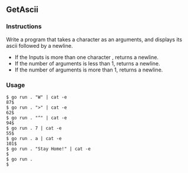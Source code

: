 ## GetAscii

### Instructions

Write a program that takes a character as an arguments, and displays its ascii followed by a newline.

- If the Inputs is more than one character , returns a newline.
- If the number of arguments is less than 1, returns a newline.
- If the number of arguments is more than 1, returns a newline.

### Usage

```
$ go run . "W" | cat -e
87$
$ go run . ">" | cat -e
62$
$ go run . "^" | cat -e
94$
$ go run . 7 | cat -e
55$
$ go run . a | cat -e
101$
$ go run . "Stay Home!" | cat -e
$
$ go run .
$
```
